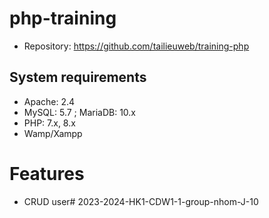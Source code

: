 # php-training
* Repository: https://github.com/tailieuweb/training-php

## System requirements
* Apache: 2.4
* MySQL: 5.7 ; MariaDB: 10.x
* PHP: 7.x, 8.x
* Wamp/Xampp

# Features
- CRUD user# 2023-2024-HK1-CDW1-1-group-nhom-J-10

